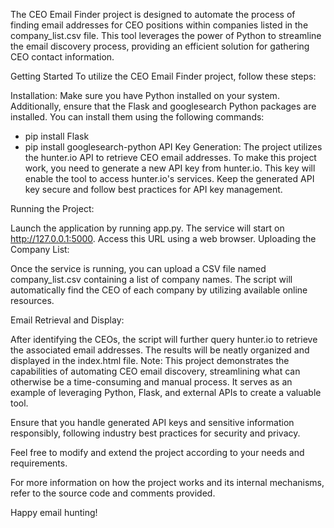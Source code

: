 The CEO Email Finder project is designed to automate the process of finding email addresses for CEO positions within companies listed in the company_list.csv file. This tool leverages the power of Python to streamline the email discovery process, providing an efficient solution for gathering CEO contact information.

Getting Started
To utilize the CEO Email Finder project, follow these steps:

Installation: Make sure you have Python installed on your system. Additionally, ensure that the Flask and googlesearch Python packages are installed. You can install them using the following commands:

- pip install Flask
- pip install googlesearch-python
API Key Generation: The project utilizes the hunter.io API to retrieve CEO email addresses. To make this project work, you need to generate a new API key from hunter.io. This key will enable the tool to access hunter.io's services. Keep the generated API key secure and follow best practices for API key management.

Running the Project:

Launch the application by running app.py.
The service will start on http://127.0.0.1:5000.
Access this URL using a web browser.
Uploading the Company List:

Once the service is running, you can upload a CSV file named company_list.csv containing a list of company names.
The script will automatically find the CEO of each company by utilizing available online resources.

Email Retrieval and Display:

After identifying the CEOs, the script will further query hunter.io to retrieve the associated email addresses.
The results will be neatly organized and displayed in the index.html file.
Note:
This project demonstrates the capabilities of automating CEO email discovery, streamlining what can otherwise be a time-consuming and manual process. It serves as an example of leveraging Python, Flask, and external APIs to create a valuable tool.

Ensure that you handle generated API keys and sensitive information responsibly, following industry best practices for security and privacy.

Feel free to modify and extend the project according to your needs and requirements.

For more information on how the project works and its internal mechanisms, refer to the source code and comments provided.

Happy email hunting!
